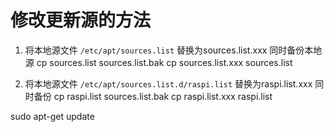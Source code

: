 # 修改更新源的方法

1. 将本地源文件 `/etc/apt/sources.list` 替换为sources.list.xxx 同时备份本地源
cp sources.list sources.list.bak
cp sources.list.xxx sources.list

2. 将本地源文件 `/etc/apt/sources.list.d/raspi.list` 替换为raspi.list.xxx 同时备份
cp raspi.list sources.list.bak
cp raspi.list.xxx raspi.list

sudo apt-get update
